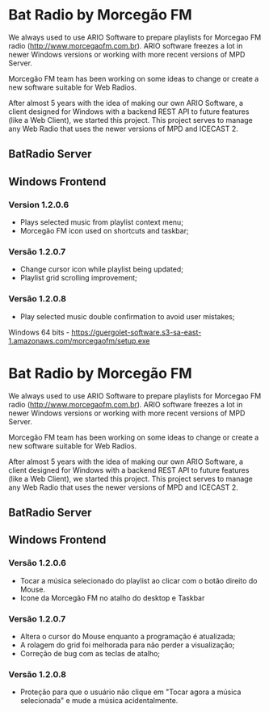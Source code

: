 # Bat Radio by Morcegão FM
We always used to use ARIO Software to prepare playlists for Morcegao FM radio (http://www.morcegaofm.com.br). ARIO software freezes a lot in newer Windows versions or working with more recent versions of MPD Server.

Morcegão FM team has been working on some ideas to change or create a new software suitable for Web Radios. 

After almost 5 years with the idea of ​​making our own ARIO Software, a client designed for Windows with a backend REST API to future features (like a Web Client), we started this project. This project serves to manage any Web Radio that uses the newer versions of MPD and ICECAST 2.

## BatRadio Server
## Windows Frontend
### Version 1.2.0.6 
- Plays selected music from playlist context menu;
- Morcegão FM icon used on shortcuts and taskbar;
### Versão 1.2.0.7
- Change cursor icon while playlist being updated;
- Playlist grid scrolling improvement;
### Versão 1.2.0.8
- Play selected music double confirmation to avoid user mistakes;


Windows 64 bits - https://guergolet-software.s3-sa-east-1.amazonaws.com/morcegaofm/setup.exe 


# Bat Radio by Morcegão FM
We always used to use ARIO Software to prepare playlists for Morcegao FM radio (http://www.morcegaofm.com.br). ARIO software freezes a lot in newer Windows versions or working with more recent versions of MPD Server.

Morcegão FM team has been working on some ideas to change or create a new software suitable for Web Radios. 

After almost 5 years with the idea of ​​making our own ARIO Software, a client designed for Windows with a backend REST API to future features (like a Web Client), we started this project. This project serves to manage any Web Radio that uses the newer versions of MPD and ICECAST 2.

## BatRadio Server
## Windows Frontend

### Versão 1.2.0.6
- Tocar a música selecionado do playlist ao clicar com o botão direito do Mouse.
- Icone da Morcegão FM no atalho do desktop e Taskbar
### Versão 1.2.0.7
- Altera o cursor do Mouse enquanto a programação é atualizada;
- A rolagem do grid foi melhorada para não perder a visualização;
- Correção de bug com as teclas de atalho;
### Versão 1.2.0.8
- Proteção para que o usuário não clique em "Tocar agora a música selecionada" e mude a música acidentalmente.

